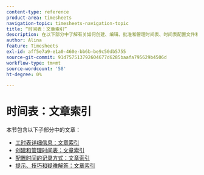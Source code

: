 ```yaml
---
content-type: reference
product-area: timesheets
navigation-topic: timesheets-navigation-topic
title: “时间表：文章索引”
description: 在以下部分中了解有关如何创建、编辑、批准和管理时间表、时间表配置文件和小时类型的更多信息。
author: Alina
feature: Timesheets
exl-id: aff5e7a9-e1a0-460e-bb6b-be9c50db5755
source-git-commit: 91d757513792604677d6285baafa795629b4506d
workflow-type: tm+mt
source-wordcount: '58'
ht-degree: 0%

---
```


# 时间表：文章索引

<!-- Audited: 12/2023 -->

本节包含以下子部分中的文章：

* [工时表详细信息：文章索引](../timesheets/timesheets/timesheets.md)
* [创建和管理时间表：文章索引](../timesheets/create-and-manage-timesheets/create-and-manage-timesheets.md)
* [配置时间的记录方式：文章索引](../timesheets/config-timesheet-prefs/configure-timesheet-preferences.md)
* [提示、技巧和疑难解答：文章索引](../timesheets/tips-tricks-and-troubleshooting/tips-tricks-and-troubleshooting-timesheets.md)

